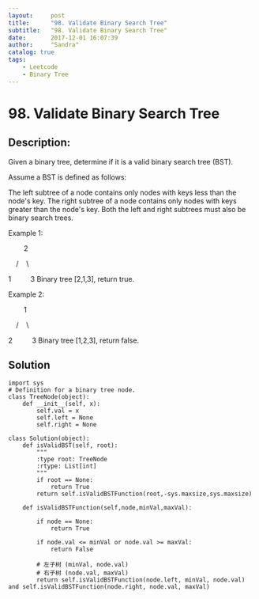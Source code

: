 ```yaml
---
layout:     post
title:      "98. Validate Binary Search Tree"
subtitle:   "98. Validate Binary Search Tree"
date:       2017-12-01 16:07:39
author:     "Sandra"
catalog: true
tags:
    - Leetcode
    - Binary Tree
---
```


# 98. Validate Binary Search Tree

## Description:

Given a binary tree, determine if it is a valid binary search tree (BST).

Assume a BST is defined as follows:

The left subtree of a node contains only nodes with keys less than the node's key.
The right subtree of a node contains only nodes with keys greater than the node's key.
Both the left and right subtrees must also be binary search trees.

Example 1:
<p>&nbsp;&nbsp;&nbsp;&nbsp;&nbsp;&nbsp;&nbsp;&nbsp;2
<p>&nbsp;&nbsp;&nbsp;&nbsp;/&nbsp;&nbsp;&nbsp;&nbsp;\
<p>1&nbsp;&nbsp;&nbsp;&nbsp;&nbsp;&nbsp;&nbsp;&nbsp;&nbsp;&nbsp;3
Binary tree [2,1,3], return true.

Example 2:
<p>&nbsp;&nbsp;&nbsp;&nbsp;&nbsp;&nbsp;&nbsp;&nbsp;1
<p>&nbsp;&nbsp;&nbsp;&nbsp;/&nbsp;&nbsp;&nbsp;&nbsp;\
<p>2&nbsp;&nbsp;&nbsp;&nbsp;&nbsp;&nbsp;&nbsp;&nbsp;&nbsp;&nbsp;3
Binary tree [1,2,3], return false.


## Solution
    import sys
    # Definition for a binary tree node.
    class TreeNode(object):
        def __init__(self, x):
            self.val = x
            self.left = None
            self.right = None

    class Solution(object):
        def isValidBST(self, root):
            """
            :type root: TreeNode
            :rtype: List[int]
            """
            if root == None:
                return True
            return self.isValidBSTFunction(root,-sys.maxsize,sys.maxsize)

        def isValidBSTFunction(self,node,minVal,maxVal):
            
            if node == None:           
                return True
            
            if node.val <= minVal or node.val >= maxVal:
                return False
            
            # 左子树 (minVal, node.val)
            # 右子树 (node.val, maxVal)
            return self.isValidBSTFunction(node.left, minVal, node.val) and self.isValidBSTFunction(node.right, node.val, maxVal)
